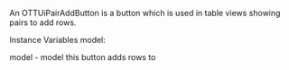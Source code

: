 An OTTUiPairAddButton is a button which is used in table views showing pairs to add rows.

Instance Variables
	model:		<OTTPairModel>

model
	- model this button adds rows to
